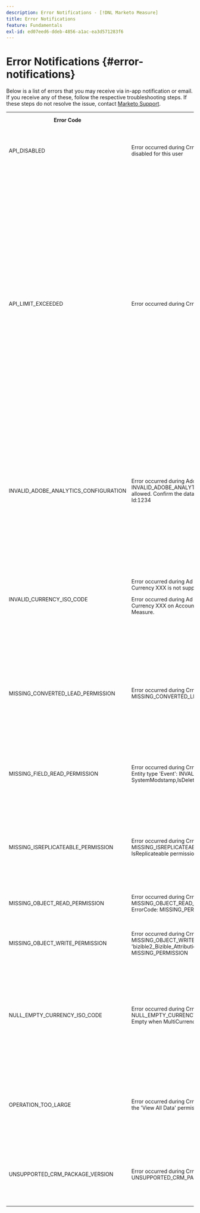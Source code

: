 ```yaml
---
description: Error Notifications - [!DNL Marketo Measure]
title: Error Notifications
feature: Fundamentals
exl-id: ed07eed6-ddeb-4856-a1ac-ea3d571283f6
---
```

# Error Notifications {#error-notifications}

Below is a list of errors that you may receive via in-app notification or email. If you receive any of these, follow the respective troubleshooting steps. If these steps do not resolve the issue, contact [Marketo Support](https://nation.marketo.com/t5/support/ct-p/Support).

<table>
  <tbody>
    <tr>
      <th style="width:31%">Error Code</th>
      <th style="width:23%">Notification Example</th>
      <th style="width:23%">Description</th>
      <th style="width:23%">Troubleshooting Steps</th>
    </tr>
    <tr>
      <td>API_DISABLED</td>
      <td>Error occurred during Crm Import : API_DISABLED : API calls have been disabled for this user</td>
      <td>The API permission has been disabled for the Marketo Measure user.</td>
      <td>Refer to the following Salesforce documentation on <a href="https://help.salesforce.com/s/articleView?language=en_US&id=sf.branded_apps_commun_api_permset.htm&type=5">how to enable API access</a>.</td>
    </tr>
    <tr>
      <td>API_LIMIT_EXCEEDED</td>
      <td>Error occurred during Crm Export : PI_LIMIT_EXCEEDED</td>
      <td>The CRM's API limit has been exceeded (24 hrs).</td>
      <td>Refer to the following documentation for your CRM for assistance adjusting API credit allocations:</p>
          <ul>
            <li><a href="https://learn.microsoft.com/en-us/dynamics365/fin-ops-core/dev-itpro/data-entities/service-protection-monitoring">Dynamics</a>
            </li>
            <li><a href="https://developer.salesforce.com/docs/atlas.en-us.salesforce_app_limits_cheatsheet.meta/salesforce_app_limits_cheatsheet/salesforce_app_limits_platform_api.htm">Salesforce</a>
            </li>
          </ul>
          <p>You may also adjust the CRM credits Marketo Measure uses following the below steps:</p>
          <ul>
            <li>Navigate to <b>Settings</b> > <b>CRM</b> > <b>General</b></li>
            <li>Update the Daily CRM API Limit<br/>
              <ul>
                <li><b>Note: Default is 100,000</b></li>
              </ul>
            </li>
          </ul>
          <p>
           <img src="assets/error-notifications-1.png">
          </p>
      </td>
    </tr>
    <tr>
      <td>INVALID_ADOBE_ANALYTICS_CONFIGURATION</td>
      <td>Error occurred during Adobe Analytics Export: INVALID_ADOBE_ANALYTICS_CONFIGURATION : Error: Upload not allowed. Confirm the datasource schema before upload. Datasource Id:1234</td>
      <td>The Adobe Analytics integration is not configured correctly.</td>
      <td>Refer to the following help articles to ensure correct configuration:
        <ul>
          <li>
            <a href="/help/marketo-measure-and-adobe/marketo-measure-integrations-with-adobe-analytics.md">Marketo Measure Integrations with Adobe Analytics</a>
          </li>
          <li>
            <a href="https://experienceleague.adobe.com/docs/core-services/interface/services/customer-attributes/t-crs-usecase.html">Create a Customer Attribute source and upload the data file</a>
          </li>
        </ul>
      </td>
    </tr>
    <tr>
      <td>INVALID_CURRENCY_ISO_CODE</td>
      <td>Error occurred during Ad Import: INVALID_CURRENCY_ISO_CODE: Currency XXX is not supported by Marketo Measure.
      <p>
      Error occurred during Ad Import: INVALID_CURRENCY_ISO_CODE : Currency XXX on Account for 1234 is not supported by Marketo Measure.</td>
      <td>An unsupported currency was encountered.</td>
      <td>In the source system indicated in the notification (Ad, Crm, Marketo) ensures the currency associated to the record has a supported & valid currency. Supported currencies are derived from ISO currency standards.</td>
    </tr>
    <tr>
      <td>MISSING_CONVERTED_LEAD_PERMISSION</td>
      <td>Error occurred during Crm Export: MISSING_CONVERTED_LEAD_PERMISSION</td>
      <td>Marketo Measure is missing the View/Edit Converted Leads permission</td>
      <td>Refer to the following Experience League document for assistance with enabling this permission in your CRM<br/>
          <a href="/help/marketo-measure-salesforce-reporting/additional-functionality/enabling-the-permission-to-edit-converted-leads.md">Enabling the Permission to Edit Converted Leads</a></td>
    </tr>
    <tr>
      <td>MISSING_FIELD_READ_PERMISSION</td>
      <td>Error occurred during Crm Import: MISSING_FIELD_READ_PERMISSION : Entity type 'Event': INVALID_FIELD:<br/>
    SystemModstamp,IsDeleted,WhoId,bizible2__Bizible_Touchpoint_Date__c</td>
      <td>Marketo Measure is missing read permissions to a required field.</td>
      <td>Refer to the following help articles for guidance on the permissions Marketo Measure requires:
        <ul>
          <li><a href="/help/marketo-measure-and-dynamics/getting-started-with-marketo-measure-and-dynamics/marketo-measure-dynamics-schema.md">Dynamics</a>
          </li>
          <li><a href="/help/configuration-and-setup/marketo-measure-and-salesforce/how-marketo-measure-and-salesforce-interact.md">Salesforce</a>
          </li>
        </ul>
      </td>
    </tr>
    <tr>
      <td>MISSING_ISREPLICATEABLE_PERMISSION</td>
      <td>Error occurred during Crm Import: MISSING_ISREPLICATEABLE_PERMISSION : We are missing IsReplicateable permission on Campaign</td>
      <td>This permission is required on Salesforce objects for us to keep your Marketo Measure and Salesforce in sync.</td>
      <td>Contact Salesforce support for assistance setting the replicateable permission on objects.</td>
    </tr>
    <tr>
      <td>MISSING_OBJECT_READ_PERMISSION</td>
      <td>Error occurred during Crm Import: MISSING_OBJECT_READ_PERMISSION : Entity type Campaign': CRM ErrorCode: MISSING_PERMISSION</td>
      <td>Marketo Measure is missing read permissions to a required object.</td>
      <td rowspan="2">Refer to the following help articles for guidance on the permissions Marketo Measure requires:
          <ul>
            <li><a href="/help/marketo-measure-and-dynamics/getting-started-with-marketo-measure-and-dynamics/marketo-measure-dynamics-schema.md">Dynamics</a>
            </li>
            <li><a href="/help/configuration-and-setup/marketo-measure-and-salesforce/how-marketo-measure-and-salesforce-interact.md">Salesforce</a>
            </li>
          </ul>
      </td>
    </tr>
    <tr>
      <td>MISSING_OBJECT_WRITE_PERMISSION</td>
      <td>Error occurred during Crm Export: MISSING_OBJECT_WRITE_PERMISSION : Entity type 'bizible2_Bizible_Attribution_Touchpoint': CRM ErrorCode: MISSING_PERMISSION</td>
      <td>Marketo Measure is missing write permissions to a required object.</td>
    </tr>
    <tr>
      <td>NULL_EMPTY_CURRENCY_ISO_CODE</td>
      <td>
        <p>
          Error occurred during Crm Import: NULL_EMPTY_CURRENCY_ISO_CODE: Currency ISO code is NULL or Empty when MultiCurrency is enabled for RecordId 1234
      </td>
      <td>Currency must be a supported ISO currency code.</td>
      <td>In the source system indicated in the notification (Ad, Crm, Marketo) ensures the currency associated to the record has a supported & valid currency. Supported currencies are derived from ISO currency standards.</td>
    </tr>
    <tr>
      <td>OPERATION_TOO_LARGE</td>
      <td>Error occurred during Crm Import: OPERATION_TOO_LARGE : We require the 'View All Data' permission to query activities successfully.</td>
      <td>CRM settings are not allowing Marketo Measure to query a large enough set of data</td>
      <td>Grant Marketo Measure 'View All Data' permissions on the designated object.
      <p>
      More info on the 'View All Data' permission <a href="https://developer.salesforce.com/docs/atlas.en-us.securityImplGuide.meta/securityImplGuide/users_profiles_view_all_mod_all.htm">can be found here</a>.</td>
    </tr>
    <tr>
      <td>UNSUPPORTED_CRM_PACKAGE_VERSION</td>
      <td>Error occurred during Crm Import: UNSUPPORTED_CRM_PACKAGE_VERSION : Update your crm package</td>
      <td>The current package detected is no longer supported.</td>
      <td>Upgrade your package to the most recent version:
        <ul>
          <li><a href="/help/configuration-and-setup/marketo-measure-and-salesforce/best-practices-for-marketo-measure-crm-package.md">Best Practices</a>
          </li>
          <li><a href="/help/marketo-measure-and-dynamics/getting-started-with-marketo-measure-and-dynamics/microsoft-dynamics-crm-installation-guide.md">Dynamics</a>
          </li>
          <li><a href="/help/configuration-and-setup/marketo-measure-and-salesforce/marketo-measure-salesforce-package-installation-and-set-up.md">Salesforce</a>
          </li>
        </ul>
      </td>
    </tr>
  </tbody>
</table>
